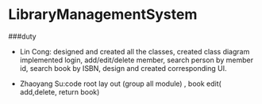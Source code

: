 # LibraryManagementSystem
###duty
* Lin Cong: designed and created all the classes, created class diagram
		implemented login, add/edit/delete member, search person by member id, search book by ISBN, design and created corresponding UI.
		
* Zhaoyang Su:code root lay out (group all module) , book edit( add,delete, return book)